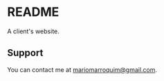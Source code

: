 README
======

A client's website.

Support
-------

You can contact me at mariomarroquim@gmail.com.
